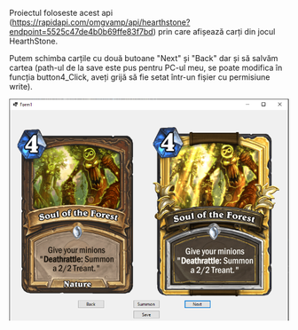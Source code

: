 Proiectul foloseste acest api (https://rapidapi.com/omgvamp/api/hearthstone?endpoint=5525c47de4b0b69ffe83f7bd) prin care afișează carți din jocul HearthStone.

Putem schimba carțile cu două butoane "Next" și "Back" dar și să salvăm cartea (path-ul de la save este pus pentru PC-ul meu, se poate modifica în funcția button4_Click, aveți grijă să fie setat într-un fișier cu permisiune write).

![alt text](Interface.png)
